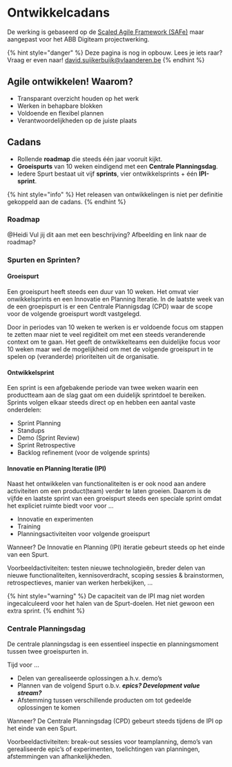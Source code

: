 # Ontwikkelcadans

De werking is gebaseerd op de [Scaled Agile Framework \(SAFe\)](https://www.scaledagileframework.com) maar aangepast voor het ABB Digiteam projectwerking.

{% hint style="danger" %}
Deze pagina is nog in opbouw. Lees je iets raar? Vraag er even naar! [david.suijkerbuijk@vlaanderen.be](mailto:david.suijkerbuijk@vlaanderen.be)
{% endhint %}

## Agile ontwikkelen! Waarom?

* Transparant overzicht houden op het werk
* Werken in behapbare blokken
* Voldoende en flexibel plannen
* Verantwoordelijkheden op de juiste plaats

## Cadans

* Rollende **roadmap** die steeds één jaar vooruit kijkt.
* **Groeispurts** van 10 weken eindigend met een **Centrale Planningsdag**.
* Iedere Spurt bestaat uit vijf **sprints**, vier ontwikkelsprints +  één **IPI-sprint**.

{% hint style="info" %}
Het releasen van ontwikkelingen is niet per definitie gekoppeld aan de cadans.
{% endhint %}

### Roadmap

@Heidi Vul jij dit aan met een beschrijving? Afbeelding en link naar de roadmap?

### Spurten en Sprinten?

#### Groeispurt

Een groeispurt heeft steeds een duur van 10 weken. Het omvat vier onwikkelsprints en een Innovatie en Planning Iteratie. In de laatste week van de een groepispurt is er een Centrale Plannigsdag \(CPD\) waar de scope voor de volgende groeispurt wordt vastgelegd. 

Door in periodes van 10 weken te werken is er voldoende focus om stappen te zetten maar niet te veel regiditeit om met een steeds veranderende context om te gaan. Het geeft de ontwikkelteams een duidelijke focus voor 10 weken maar wel de mogelijkheid om met de volgende groeispurt in te spelen op \(veranderde\) prioriteiten uit de organisatie.

#### Ontwikkelsprint

Een sprint is een afgebakende periode van twee weken waarin een productteam aan de slag gaat om een duidelijk sprintdoel te bereiken. Sprints volgen elkaar steeds direct op en hebben een aantal vaste onderdelen:

* Sprint Planning
* Standups
* Demo \(Sprint Review\)
* Sprint Retrospective
* Backlog refinement \(voor de volgende sprints\)

#### Innovatie en Planning Iteratie \(IPI\)

Naast het ontwikkelen van functionaliteiten is er ook nood aan andere activiteiten om een product\(team\) verder te laten groeien. Daarom is de vijfde en laatste sprint van een groeispurt steeds een speciale sprint omdat het expliciet ruimte biedt voor voor … 

* Innovatie en experimenten
* Training
* Planningsactiviteiten voor volgende groeispurt

Wanneer? De Innovatie en Planning \(IPI\) iteratie gebeurt steeds op het einde van een Spurt.

Voorbeeldactiviteiten: testen nieuwe technologieën, breder delen van nieuwe functionaliteiten, kennisoverdracht, scoping sessies & brainstormen, retrospectieves, manier van werken herbekijken, …

{% hint style="warning" %}
De capaciteit van de IPI mag niet worden ingecalculeerd voor het halen van de Spurt-doelen. Het niet gewoon een extra sprint.
{% endhint %}

### Centrale Planningsdag

De centrale planningsdag is een essentieel inspectie en planningsmoment tussen twee groeispurten in.

Tijd voor … 

* Delen van gerealiseerde oplossingen a.h.v. demo’s
* Plannen van de volgend Spurt o.b.v. _**epics? Development value stream?**_
* Afstemming tussen verschillende producten om tot gedeelde oplossingen te komen

Wanneer? De Centrale Planningsdag \(CPD\) gebeurt steeds tijdens de IPI op het einde van een Spurt.

Voorbeeldactiviteiten: break-out sessies voor teamplanning, demo’s van gerealiseerde epic’s of experimenten, toelichtingen van planningen, afstemmingen van afhankelijkheden.





